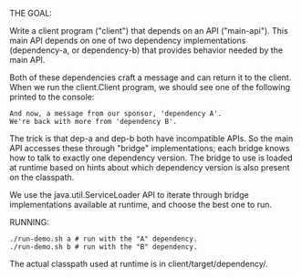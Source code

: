 

THE GOAL:

Write a client program ("client") that depends on an API ("main-api").
This main API depends on one of two dependency implementations (dependency-a,
or dependency-b) that provides behavior needed by the main API.

Both of these dependencies craft a message and can return it to the client. 
When we run the client.Client program, we should see one of the following
printed to the console:

    And now, a message from our sponsor, 'dependency A'.
    We're back with more from 'dependency B'.


The trick is that dep-a and dep-b both have incompatible APIs. So the main API
accesses these through "bridge" implementations; each bridge knows how to talk
to exactly one dependency version. The bridge to use is loaded at runtime
based on hints about which dependency version is also present on the classpath.

We use the java.util.ServiceLoader API to iterate through bridge implementations
available at runtime, and choose the best one to run.


RUNNING:

    ./run-demo.sh a # run with the "A" dependency.
    ./run-demo.sh b # run with the "B" dependency.

The actual classpath used at runtime is in client/target/dependency/.


